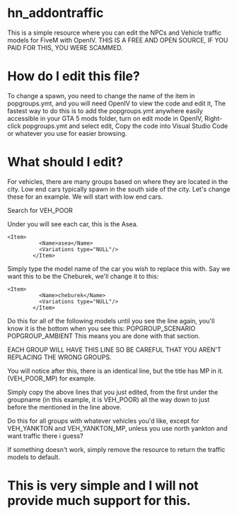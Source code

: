 # hn_addontraffic
This is a simple resource where you can edit the NPCs and Vehicle traffic models for FiveM with OpenIV.
THIS IS A FREE AND OPEN SOURCE, IF YOU PAID FOR THIS, YOU WERE SCAMMED.

# How do I edit this file?
To change a spawn, you need to change the name of the item in popgroups.ymt, and you will need OpenIV to view the code and edit it,
The fastest way to do this is to add the popgroups.ymt anywhere easily accessible in your GTA 5 mods folder, turn on edit mode in OpenIV, Right-click popgroups.ymt and select edit,
Copy the code into Visual Studio Code or whatever you use for easier browsing.

# What should I edit?
For vehicles, there are many groups based on where they are located in the city.
Low end cars typically spawn in the south side of the city.
Let's change these for an example.
We will start with low end cars.

Search for <Name>VEH_POOR</Name>

Under <models> you will see each car, this is the Asea.
```
<Item>
          <Name>asea</Name>
          <Variations type="NULL"/>
        </Item>
```
Simply type the model name of the car you wish to replace this with.
Say we want this to be the Cheburek, we'll change it to this:
```
<Item>
          <Name>cheburek</Name>
          <Variations type="NULL"/>
        </Item>
```

Do this for all of the following models until you see the line <models> again, you'll know it is the bottom when you see this:   <flags>POPGROUP_SCENARIO POPGROUP_AMBIENT</flags>
This means you are done with that section. 

EACH GROUP WILL HAVE THIS LINE SO BE CAREFUL THAT YOU AREN'T REPLACING THE WRONG GROUPS.
                                                                                                                               </Item> 


You will notice after this, there is an identical line, but the title has MP in it. (<Name>VEH_POOR_MP</Name>) for example.

Simply copy the above lines that you just edited, from the first <models> under the groupname (in this example, it is <Name>VEH_POOR</Name>) all the way down to <models> just before the <flags> mentioned in the line above.

Do this for all groups with whatever vehicles you'd like, except for <Name>VEH_YANKTON</Name> and <Name>VEH_YANKTON_MP</Name>, unless you use north yankton and want traffic there i guess? 

If something doesn't work, simply remove the resource to return the traffic models to default.

# This is very simple and I will not provide much support for this.




